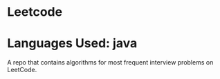 # Leetcode

# Languages Used: java

A repo that contains algorithms for most frequent interview problems on LeetCode.

